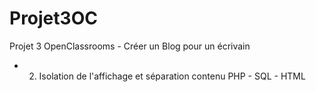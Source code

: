 # Projet3OC

Projet 3 OpenClassrooms - Créer un Blog pour un écrivain

* 2) Isolation de l'affichage et séparation contenu PHP - SQL - HTML